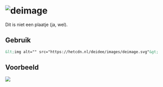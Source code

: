 
# ![deimage](https://deidee.com/logo.svg?str=deimage)

Dit is niet een plaatje (ja, wel).

## Gebruik

```html
&lt;img alt="" src="https://hetcdn.nl/deidee/images/deimage.svg"&gt;
```

## Voorbeeld

![](https://hetcdn.nl/deidee/images/deimage.svg)

